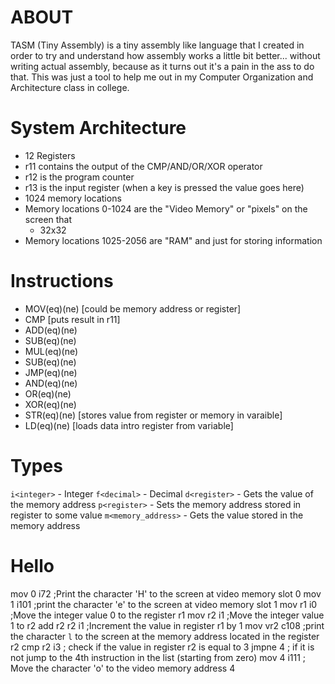 # ABOUT

TASM (Tiny Assembly) is a tiny assembly like language that I created in order to try and understand how assembly works a little bit better... without writing actual assembly, because as it turns out
it's a pain in the ass to do that. This was just a tool to help me out in my Computer Organization and Architecture class in college.

# System Architecture

- 12 Registers
- r11 contains the output of the CMP/AND/OR/XOR operator
- r12 is the program counter
- r13 is the input register (when a key is pressed the value goes here)
- 1024 memory locations
- Memory locations 0-1024 are the "Video Memory" or "pixels" on the screen that 
  - 32x32
- Memory locations 1025-2056 are "RAM" and just for storing information

# Instructions

- MOV(eq)(ne) <from> <to> [could be memory address or register]
- CMP <p1> <p2> [puts result in r11]
- ADD(eq)(ne) <out> <p1> <p2>
- SUB(eq)(ne) <out> <p1> <p2>
- MUL(eq)(ne) <out> <p1> <p2>
- SUB(eq)(ne) <out> <p1> <p2>
- JMP(eq)(ne) <instruction-number starting from zero>
- AND(eq)(ne) <p1> <p2>
- OR(eq)(ne) <p1> <p2>
- XOR(eq)(ne) <p1> <p2>
- STR(eq)(ne) <regormem> <variable> [stores value from register or memory in varaible]
- LD(eq)(ne) <regormem> <variable> [loads data intro register from variable]

# Types

`i<integer>` - Integer
`f<decimal>` - Decimal
`d<register>` - Gets the value of the memory address
`p<register>` - Sets the memory address stored in register to some value
`m<memory_address>` - Gets the value stored in the memory address

# Hello

mov 0 i72 ;Print the character 'H' to the screen at video memory slot 0
mov 1 i101 ;print the character 'e' to the screen at video memory slot 1
mov r1 i0 ;Move the integer value 0 to the register r1
mov r2 i1 ;Move the integer value 1 to r2
add r2 r2 i1  ;Increment the value  in register r1 by 1 
mov vr2 c108 ;print the character `l` to the screen at the memory address located in the register r2
cmp r2 i3 ; check if the value in register r2 is equal to 3
jmpne 4 ; if it is not jump to the 4th instruction in the list (starting from zero)
mov 4 i111 ; Move the character 'o' to the video memory address 4


